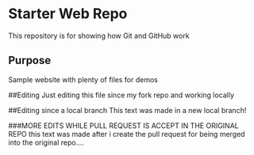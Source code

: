 # Starter Web Repo

This repository is for showing how Git and GitHub work

## Purpose

Sample website with plenty of files for demos


##Editing
Just editing this file since my fork repo and working locally

##Editing since a local branch
This text was made in a new local branch!

###MORE EDITS WHILE PULL REQUEST IS ACCEPT IN THE ORIGINAL REPO
this text was made after i create the pull request for being merged into the original repo....